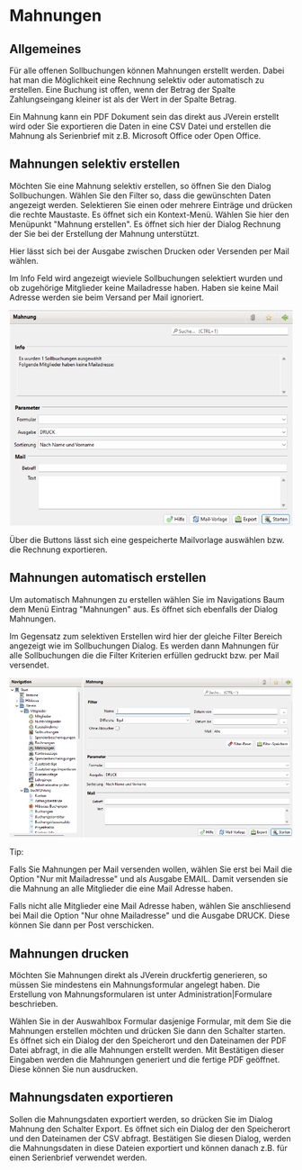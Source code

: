 # Mahnungen

## Allgemeines

Für alle offenen Sollbuchungen können Mahnungen erstellt werden. Dabei hat man die Möglichkeit eine Rechnung selektiv oder automatisch zu erstellen. Eine Buchung ist offen, wenn der Betrag der Spalte Zahlungseingang kleiner ist als der Wert in der Spalte Betrag.

Ein Mahnung kann ein PDF Dokument sein das direkt aus JVerein erstellt wird oder Sie exportieren die Daten in eine CSV Datei und erstellen die Mahnung als Serienbrief mit z.B. Microsoft Office oder Open Office.

## Mahnungen selektiv erstellen

Möchten Sie eine Mahnung selektiv erstellen, so öffnen Sie den Dialog Sollbuchungen. Wählen Sie den Filter so, dass die gewünschten Daten angezeigt werden. Selektieren Sie einen oder mehrere Einträge und drücken die rechte Maustaste. Es öffnet sich ein Kontext-Menü. Wählen Sie hier den Menüpunkt "Mahnung erstellen". Es öffnet sich hier der Dialog Rechnung der Sie bei der Erstellung der Mahnung unterstützt.

Hier lässt sich bei der Ausgabe zwischen Drucken oder Versenden per Mail wählen.

Im Info Feld wird angezeigt wieviele Sollbuchungen selektiert wurden und ob  zugehörige Mitglieder keine Mailadresse haben. Haben sie keine Mail Adresse werden sie beim Versand per Mail ignoriert.

![](../assets/mitgliedmahnung2.png)

Über die Buttons lässt sich eine gespeicherte Mailvorlage auswählen bzw. die Rechnung exportieren.

## Mahnungen automatisch erstellen

Um automatisch Mahnungen zu erstellen wählen Sie im Navigations Baum dem Menü Eintrag "Mahnungen" aus. Es öffnet sich ebenfalls der Dialog Mahnungen.

Im Gegensatz zum selektiven Erstellen wird hier der gleiche Filter Bereich angezeigt wie im Sollbuchungen Dialog. Es werden dann Mahnungen für alle Sollbuchungen die die Filter Kriterien erfüllen gedruckt bzw. per Mail versendet.

![](../assets/mitgliedmahnung1.png)

Tip:

Falls Sie Mahnungen per Mail versenden wollen, wählen Sie erst bei Mail die Option "Nur mit Mailadresse" und als Ausgabe EMAIL. Damit versenden sie die Mahnung an alle Mitglieder die eine Mail Adresse haben.

Falls nicht alle Mitglieder eine Mail Adresse haben, wählen Sie anschliesend bei Mail die Option "Nur ohne Mailadresse" und die Ausgabe DRUCK. Diese können Sie dann per Post verschicken.

## Mahnungen drucken

Möchten Sie Mahnungen direkt als JVerein druckfertig generieren, so müssen Sie mindestens ein Mahnungsformular angelegt haben. Die Erstellung von Mahnungsformularen ist unter Administration\|Formulare beschrieben.

Wählen Sie in der Auswahlbox Formular dasjenige Formular, mit dem Sie die Mahnungen erstellen möchten und drücken Sie dann den Schalter starten. Es öffnet sich ein Dialog der den Speicherort und den Dateinamen der PDF Datei abfragt, in die alle Mahnungen erstellt werden. Mit Bestätigen dieser Eingaben werden die Mahnungen generiert und die fertige PDF geöffnet. Diese können Sie nun ausdrucken.

## Mahnungsdaten exportieren

Sollen die Mahnungsdaten exportiert werden, so drücken Sie im Dialog Mahnung den Schalter Export. Es öffnet sich ein Dialog der den Speicherort und den Dateinamen der CSV abfragt. Bestätigen Sie diesen Dialog, werden die Mahnungsdaten in diese Dateien exportiert und können danach z.B. für einen Serienbrief verwendet werden.


